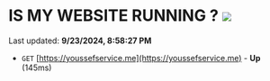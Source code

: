 # IS MY WEBSITE RUNNING ? [![](https://img.shields.io/static/v1?label=Sponsor&message=%E2%9D%A4&logo=GitHub&color=%23fe8e86)](https://github.com/sponsors/Youssef-Lehmam)

Last updated: **9/23/2024, 8:58:27 PM**

- `GET` [https://youssefservice.me](https://youssefservice.me) - **Up** (145ms)
